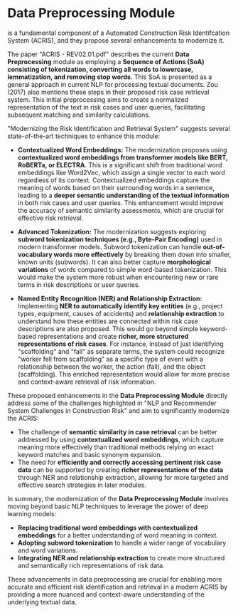 # Data Preprocessing Module

is a fundamental component of a Automated Construction Risk Identifcation System (ACRIS), and they propose several enhancements to modernize it.

The paper "ACRIS - REV02.01.pdf" describes the current **Data Preprocessing** module as employing a **Sequence of Actions (SoA) consisting of tokenization, converting all words to lowercase, lemmatization, and removing stop words**. This SoA is presented as a general approach in current NLP for processing textual documents. Zou (2017) also mentions these steps in their proposed risk case retrieval system. This initial preprocessing aims to create a normalized representation of the text in risk cases and user queries, facilitating subsequent matching and similarity calculations.

"Modernizing the Risk Identification and Retrieval System" suggests several state-of-the-art techniques to enhance this module:

* **Contextualized Word Embeddings:** The modernization proposes using **contextualized word embeddings from transformer models like BERT, RoBERTa, or ELECTRA**. This is a significant shift from traditional word embeddings like Word2Vec, which assign a single vector to each word regardless of its context. Contextualized embeddings capture the meaning of words based on their surrounding words in a sentence, leading to a **deeper semantic understanding of the textual information** in both risk cases and user queries. This enhancement would improve the accuracy of semantic similarity assessments, which are crucial for effective risk retrieval.

* **Advanced Tokenization:** The modernization suggests exploring **subword tokenization techniques (e.g., Byte-Pair Encoding)** used in modern transformer models. Subword tokenization can handle **out-of-vocabulary words more effectively** by breaking them down into smaller, known units (subwords). It can also better capture **morphological variations** of words compared to simple word-based tokenization. This would make the system more robust when encountering new or rare terms in risk descriptions or user queries.

* **Named Entity Recognition (NER) and Relationship Extraction:** Implementing **NER to automatically identify key entities** (e.g., project types, equipment, causes of accidents) and **relationship extraction** to understand how these entities are connected within risk case descriptions are also proposed. This would go beyond simple keyword-based representations and create **richer, more structured representations of risk cases**. For instance, instead of just identifying "scaffolding" and "fall" as separate terms, the system could recognize "worker fell from scaffolding" as a specific type of event with a relationship between the worker, the action (fall), and the object (scaffolding). This enriched representation would allow for more precise and context-aware retrieval of risk information.

These proposed enhancements in the **Data Preprocessing Module** directly address some of the challenges highlighted in "NLP and Recommender System Challenges in Construction Risk" and aim to significantly modernize the ACRIS:

* The challenge of **semantic similarity in case retrieval** can be better addressed by using **contextualized word embeddings**, which capture meaning more effectively than traditional methods relying on exact keyword matches and basic synonym expansion.
* The need for **efficiently and correctly accessing pertinent risk case data** can be supported by creating **richer representations of the data** through NER and relationship extraction, allowing for more targeted and effective search strategies in later modules.

In summary, the modernization of the **Data Preprocessing Module** involves moving beyond basic NLP techniques to leverage the power of deep learning models:

* **Replacing traditional word embeddings with contextualized embeddings** for a better understanding of word meaning in context.
* **Adopting subword tokenization** to handle a wider range of vocabulary and word variations.
* **Integrating NER and relationship extraction** to create more structured and semantically rich representations of risk data.

These advancements in data preprocessing are crucial for enabling more accurate and efficient risk identification and retrieval in a modern ACRIS by providing a more nuanced and context-aware understanding of the underlying textual data.
